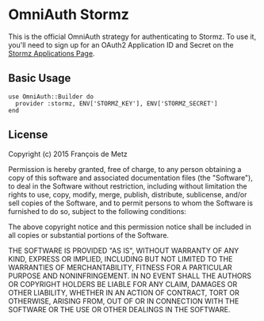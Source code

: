 # OmniAuth Stormz

This is the official OmniAuth strategy for authenticating to Stormz. To
use it, you'll need to sign up for an OAuth2 Application ID and Secret
on the [Stormz Applications Page](https://stormz.me/oauth/applications).

## Basic Usage

    use OmniAuth::Builder do
      provider :stormz, ENV['STORMZ_KEY'], ENV['STORMZ_SECRET']
    end

## License

Copyright (c) 2015 François de Metz

Permission is hereby granted, free of charge, to any person obtaining a copy of this software and associated documentation files (the "Software"), to deal in the Software without restriction, including without limitation the rights to use, copy, modify, merge, publish, distribute, sublicense, and/or sell copies of the Software, and to permit persons to whom the Software is furnished to do so, subject to the following conditions:

The above copyright notice and this permission notice shall be included in all copies or substantial portions of the Software.

THE SOFTWARE IS PROVIDED "AS IS", WITHOUT WARRANTY OF ANY KIND, EXPRESS OR IMPLIED, INCLUDING BUT NOT LIMITED TO THE WARRANTIES OF MERCHANTABILITY, FITNESS FOR A PARTICULAR PURPOSE AND NONINFRINGEMENT. IN NO EVENT SHALL THE AUTHORS OR COPYRIGHT HOLDERS BE LIABLE FOR ANY CLAIM, DAMAGES OR OTHER LIABILITY, WHETHER IN AN ACTION OF CONTRACT, TORT OR OTHERWISE, ARISING FROM, OUT OF OR IN CONNECTION WITH THE SOFTWARE OR THE USE OR OTHER DEALINGS IN THE SOFTWARE.
